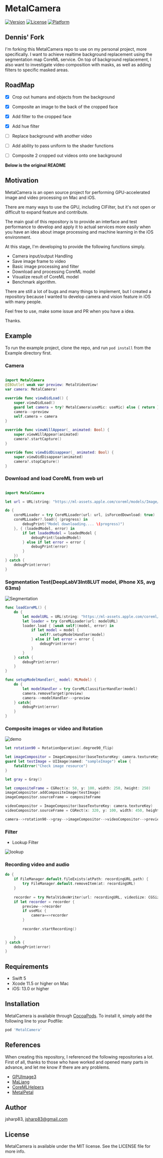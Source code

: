 # MetalCamera

<!--
[![CI Status](https://img.shields.io/travis/jsharp83/MetalCamera.svg?style=flat)](https://travis-ci.org/jsharp83/MetalCamera)
-->
[![Version](https://img.shields.io/cocoapods/v/MetalCamera.svg?style=flat)](https://cocoapods.org/pods/MetalCamera)
[![License](https://img.shields.io/cocoapods/l/MetalCamera.svg?style=flat)](https://cocoapods.org/pods/MetalCamera)
[![Platform](https://img.shields.io/cocoapods/p/MetalCamera.svg?style=flat)](https://cocoapods.org/pods/MetalCamera)

## Dennis' Fork
I'm forking this MetalCamera repo to use on my personal project, more specifically. I want to achieve realtime background replacement using the segmentation map CoreML service. On top of background replacement, I also want to investigate video composition with masks, as well as adding filters to specific masked areas. 

## RoadMap

- [x] Crop out humans and objects from the background
- [x] Composite an image to the back of the cropped face
- [x] Add filter to the cropped face
- [x] Add hue filter
- [ ] Replace background with another video
- [ ] Add ability to pass uniform to the shader functions
- [ ] Composite 2 cropped out videos onto one background



**Below is the original README**


## Motivation
MetalCamera is an open source project for performing GPU-accelerated image and video processing on Mac and iOS. 

There are many ways to use the GPU, including CIFilter, but it's not open or difficult to expand feature and contribute.

The main goal of this repository is to provide an interface and test performance to develop and apply it to actual services more easily when you have an idea about image processing and machine learning in the iOS environment.

At this stage, I'm developing to provide the following functions simply.
* Camera input/output Handling
* Save image frame to video
* Basic image processing and filter
* Download and processing CoreML model
* Visualize result of CoreML model
* Benchmark algorithm.


There are still a lot of bugs and many things to implement, 
but I created a repository because I wanted to develop camera and vision feature in iOS with many people.

Feel free to use, make some issue and PR when you have a idea.

Thanks.

## Example

To run the example project, clone the repo, and run `pod install` from the Example directory first.

### Camera
```swift
    
import MetalCamera    
@IBOutlet weak var preview: MetalVideoView!
var camera: MetalCamera!
    
override func viewDidLoad() {
    super.viewDidLoad()
    guard let camera = try? MetalCamera(useMic: useMic) else { return }
    camera-->preview
    self.camera = camera
}
    
override func viewWillAppear(_ animated: Bool) {
    super.viewWillAppear(animated)
    camera?.startCapture()
}

override func viewDidDisappear(_ animated: Bool) {
    super.viewDidDisappear(animated)
    camera?.stopCapture()
}    
```

### Download and load CoreML from web url
```swift

import MetalCamera  

let url = URL(string: "https://ml-assets.apple.com/coreml/models/Image/ImageSegmentation/DeepLabV3/DeepLabV3Int8LUT.mlmodel")!

do {
    coreMLLoader = try CoreMLLoader(url: url, isForcedDownload: true)
    coreMLLoader?.load({ (progress) in
        debugPrint("Model downloading.... \(progress)")
    }, { (loadedModel, error) in
        if let loadedModel = loadedModel {
            debugPrint(loadedModel)
        } else if let error = error {
            debugPrint(error)
        }
    })
} catch {
    debugPrint(error)
}
```

### Segmentation Test(DeepLabV3Int8LUT model, iPhone XS, avg 63ms)
![Segmentation](https://user-images.githubusercontent.com/160281/85217231-5e4b1a00-b3c9-11ea-9317-7df77de33cf3.gif)

```swift
func loadCoreML() {
    do {
        let modelURL = URL(string: "https://ml-assets.apple.com/coreml/models/Image/ImageSegmentation/DeepLabV3/DeepLabV3Int8LUT.mlmodel")!    
        let loader = try CoreMLLoader(url: modelURL)
        loader.load { [weak self](model, error) in
            if let model = model {
                self?.setupModelHandler(model)
            } else if let error = error {
                debugPrint(error)
            }
        }
    } catch {
        debugPrint(error)
    }
}

func setupModelHandler(_ model: MLModel) {
    do {
        let modelHandler = try CoreMLClassifierHandler(model)
        camera.removeTarget(preview)
        camera-->modelHandler-->preview
    } catch{
        debugPrint(error)
    }
}
```

### Composite images or video and Rotation
![demo](https://user-images.githubusercontent.com/160281/85217243-7327ad80-b3c9-11ea-9162-d29c8aa1864e.gif)

```swift
let rotation90 = RotationOperation(.degree90_flip)

let imageCompositor = ImageCompositor(baseTextureKey: camera.textureKey)
guard let testImage = UIImage(named: "sampleImage") else {
    fatalError("Check image resource")
}

let gray = Gray()

let compositeFrame = CGRect(x: 50, y: 100, width: 250, height: 250)
imageCompositor.addCompositeImage(testImage)
imageCompositor.sourceFrame = compositeFrame

videoCompositor = ImageCompositor(baseTextureKey: camera.textureKey)
videoCompositor.sourceFrame = CGRect(x: 320, y: 100, width: 450, height: 250)

camera-->rotation90-->gray-->imageCompositor-->videoCompositor-->preview

```

### Filter

* Lookup Filter

![lookup](https://user-images.githubusercontent.com/160281/85217209-29d75e00-b3c9-11ea-9c5b-ad448654df79.gif)

### Recording video and audio
```swift
do {
    if FileManager.default.fileExists(atPath: recordingURL.path) {
        try FileManager.default.removeItem(at: recordingURL)
    }
     
    recorder = try MetalVideoWriter(url: recordingURL, videoSize: CGSize(width: 720, height: 1280), recordAudio: useMic)
    if let recorder = recorder {
        preview-->recorder
        if useMic {
            camera==>recorder
        }                   
                   
        recorder.startRecording()

    }
} catch {
    debugPrint(error)
}
```

## Requirements
* Swift 5
* Xcode 11.5 or higher on Mac
* iOS: 13.0 or higher

## Installation

MetalCamera is available through [CocoaPods](https://cocoapods.org). To install
it, simply add the following line to your Podfile:

```ruby
pod 'MetalCamera'
```

## References

When creating this repository, I referenced the following repositories a lot. 
First of all, thanks to those who have worked and opened many parts in advance, and let me know if there are any problems.

* [GPUImage3](https://github.com/BradLarson/GPUImage3)
* [MaLiang](https://github.com/Harley-xk/MaLiang)
* [CoreMLHelpers](https://github.com/hollance/CoreMLHelpers)
* [MetalPetal](https://github.com/MetalPetal/MetalPetal)

## Author

jsharp83, jsharp83@gmail.com

## License

MetalCamera is available under the MIT license. See the LICENSE file for more info.
